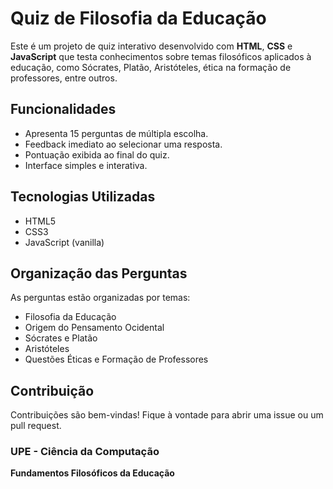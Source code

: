 # Quiz de Filosofia da Educação

Este é um projeto de quiz interativo desenvolvido com **HTML**, **CSS** e **JavaScript** que testa conhecimentos sobre temas filosóficos aplicados à educação, como Sócrates, Platão, Aristóteles, ética na formação de professores, entre outros.

## Funcionalidades

- Apresenta 15 perguntas de múltipla escolha.
- Feedback imediato ao selecionar uma resposta.
- Pontuação exibida ao final do quiz.
- Interface simples e interativa.

## Tecnologias Utilizadas

- HTML5
- CSS3
- JavaScript (vanilla)

## Organização das Perguntas

As perguntas estão organizadas por temas:
- Filosofia da Educação
- Origem do Pensamento Ocidental
- Sócrates e Platão
- Aristóteles
- Questões Éticas e Formação de Professores

## Contribuição

Contribuições são bem-vindas! Fique à vontade para abrir uma issue ou um pull request.

### UPE - Ciência da Computação 
**Fundamentos Filosóficos da Educação**
